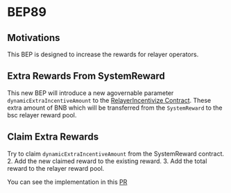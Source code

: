 # BEP89

## Motivations

This BEP is designed to increase the rewards for relayer operators.

## Extra Rewards From SystemReward

This new BEP will introduce a new agovernable parameter `dynamicExtraIncentiveAmount` to the [RelayerIncentivize Contract](https://github.com/binance-chain/bsc-genesis-contract/blob/master/contracts/RelayerIncentivize.sol). These extra  amount of BNB which will be transferred from the `SystemReward` to the bsc relayer reward pool.

## Claim Extra Rewards

Try to claim `dynamicExtraIncentiveAmount` from the SystemReward contract.
2. Add the new claimed reward to the existing reward.
3. Add the total reward to the relayer reward pool.

You can see the implementation in this [PR](https://github.com/binance-chain/bsc-genesis-contract/pull/86)